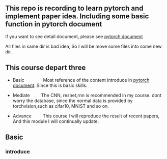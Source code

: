 ## This repo is recording to learn pytorch and implement paper idea. Including some basic function in pytorch document
if you want to see detail document, please see [pytorch document](https://pytorch.org/docs/stable/index.html)

All files in same dir is bad idea, So I will be move some files into some new dir.

## This course depart three
- Basic   &nbsp;  &nbsp;   &nbsp;  &nbsp;  &nbsp;  &nbsp;  &nbsp;  Most reference of the content introduce in [pytorch document](https://pytorch.org/docs/stable/index.html). Since this is basic skills.
- Mediate     &nbsp;  &nbsp;  &nbsp;  &nbsp;      The CNN, resnet,rnn is recommended in my course. dont worry the database, since  the normal data is provided by torchvision,such as cifar10, MNIST and so on.

- Advance  &nbsp;  &nbsp;  &nbsp;  &nbsp;       This course I will reproduce the result of recent papers, And this module I will continually update.

## Basic 
### introduce
